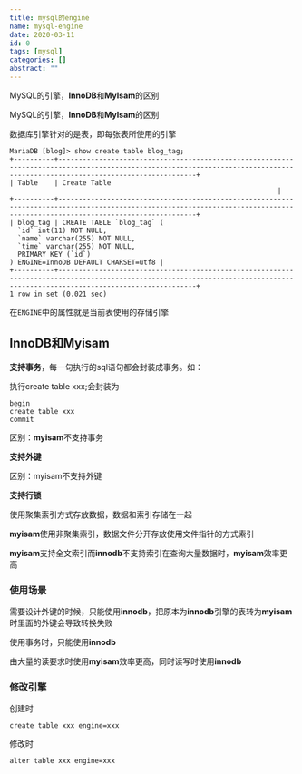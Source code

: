 ```yaml
---
title: mysql的engine
name: mysql-engine
date: 2020-03-11
id: 0
tags: [mysql]
categories: []
abstract: ""
---
```



MySQL的引擎，**InnoDB**和**MyIsam**的区别


<!--more-->


MySQL的引擎，**InnoDB**和**MyIsam**的区别

<!--more-->

数据库引擎针对的是表，即每张表所使用的引擎

```mysql
MariaDB [blog]> show create table blog_tag;
+----------+------------------------------------------------------------------------------------------------------------------------------------------------------------------------------+
| Table    | Create Table
                                                                  |
+----------+------------------------------------------------------------------------------------------------------------------------------------------------------------------------------+
| blog_tag | CREATE TABLE `blog_tag` (
  `id` int(11) NOT NULL,
  `name` varchar(255) NOT NULL,
  `time` varchar(255) NOT NULL,
  PRIMARY KEY (`id`)
) ENGINE=InnoDB DEFAULT CHARSET=utf8 |
+----------+------------------------------------------------------------------------------------------------------------------------------------------------------------------------------+
1 row in set (0.021 sec)
```

在`ENGINE`中的属性就是当前表使用的存储引擎

## InnoDB和Myisam

**支持事务**，每一句执行的sql语句都会封装成事务。如：

执行create table xxx;会封装为

```mysql
begin
create table xxx
commit
```

区别：**myisam**不支持事务

**支持外键**

区别：myisam不支持外键

**支持行锁**

使用聚集索引方式存放数据，数据和索引存储在一起

**myisam**使用非聚集索引，数据文件分开存放使用文件指针的方式索引

**myisam**支持全文索引而**innodb**不支持索引在查询大量数据时，**myisam**效率更高

### 使用场景

需要设计外键的时候，只能使用**innodb**，把原本为**innodb**引擎的表转为**myisam**时里面的外键会导致转换失败

使用事务时，只能使用**innodb**

由大量的读要求时使用**myisam**效率更高，同时读写时使用**innodb**

### 修改引擎

创建时

```mysql
create table xxx engine=xxx
```

修改时

```mysql
alter table xxx engine=xxx
```

